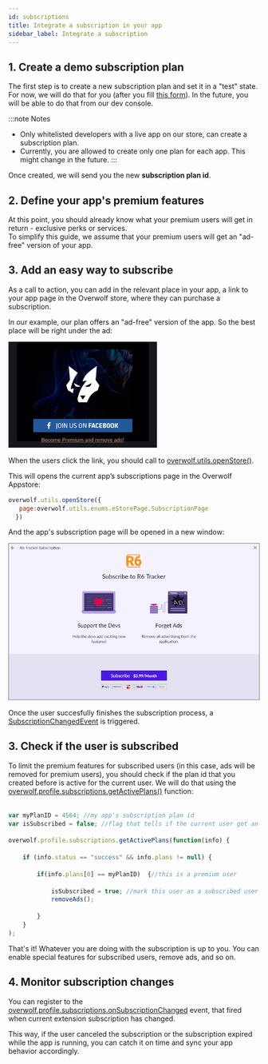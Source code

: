 ```yaml
---
id: subscriptions
title: Integrate a subscription in your app
sidebar_label: Integrate a subscription
---
```



## 1. Create a demo subscription plan

The first step is to create a new subscription plan and set it in a "test" state.    
For now, we will do that for you (after you fill [this form](../start/app-subscriptions)). In the future, you will be able to do that from our dev console.

:::note Notes
* Only whitelisted developers with a live app on our store, can create a subscription plan.  
* Currently, you are allowed to create only one plan for each app. This might change in the future. 
:::

Once created, we will send you the new **subscription plan id**.

## 2. Define your app's premium features 

At this point, you should already know what your premium users will get in return - exclusive perks or services.  
To simplify this guide, we assume that your premium users will get an "ad-free" version of your app.

## 3. Add an easy way to subscribe

As a call to action, you can add in the relevant place in your app, a link to your app page in the Overwolf store, where they can purchase a subscription.

In our example, our plan offers an "ad-free" version of the app. So the best place will be right under the ad:

![remove an ad](../assets/subscriptions/remove-an-ad.png)

When the users click the link, you should call to [overwolf.utils.openStore()](../api/overwolf-utils#openstoreparam).  

This will opens the current app’s subscriptions page in the Overwolf Appstore:

```js
overwolf.utils.openStore({
   page:overwolf.utils.enums.eStorePage.SubscriptionPage
  })
```
And the app's subscription page will be opened in a new window:

![subscriptions page](../assets/subscriptions/subscription-page.png)

Once the user succesfully finishes the subscription process, a [SubscriptionChangedEvent](#4-monitor-subscription-changes) is triggered.  

## 3. Check if the user is subscribed

To limit the premium features for subscribed users (in this case, ads will be removed for premium users), you should check if the plan id that you created before is active for the current user. We will do that using the [overwolf.profile.subscriptions.getActivePlans()](../api/overwolf-profile.subscriptions#getactiveplanscallback) function:

```js

var myPlanID = 4564; //my app's subscription plan id
var isSubscribed = false; //flag that tells if the current user got an active subscription

overwolf.profile.subscriptions.getActivePlans(function(info) { 
    
    if (info.status == "success" && info.plans != null) {    
    
        if(info.plans[0] == myPlanID)  {//this is a premium user            
        
            isSubscribed = true; //mark this user as a subscribed user
            removeAds();    
        
        }
    }
);
```

That's it! Whatever you are doing with the subscription is up to you. You can enable special features for subscribed users, remove ads, and so on.

## 4. Monitor subscription changes

You can register to the [overwolf.profile.subscriptions.onSubscriptionChanged](../api/overwolf-profile.subscriptions#onsubscriptionchanged) event, that fired when current extension subscription has changed.  

This way, if the user canceled the subscription or the subscription expired while the app is running, you can catch it on time and sync your app behavior accordingly.




